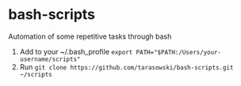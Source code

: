 # bash-scripts
Automation of some repetitive tasks through bash

1. Add to your ~/.bash_profile `export PATH="$PATH:/Users/your-username/scripts"`
2. Run `git clone https://github.com/tarasowski/bash-scripts.git ~/scripts` 

